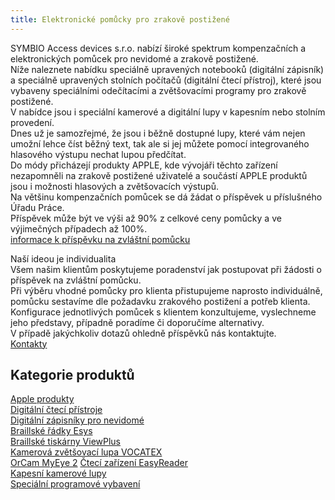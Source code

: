 ```yaml
---
title: Elektronické pomůcky pro zrakově postižené
---
```


SYMBIO Access devices s.r.o. nabízí široké spektrum kompenzačních a elektronických pomůcek pro nevidomé a zrakově postižené.  
Níže naleznete nabídku speciálně upravených notebooků (digitální zápisník) a speciálně upravených stolních počítačů (digitální čtecí přístroj), které jsou vybaveny speciálními odečítacími a zvětšovacími programy pro zrakově postižené.  
V nabídce jsou i speciální kamerové a digitální lupy v kapesním nebo stolním provedení.  
Dnes už je samozřejmé, že jsou i běžně dostupné lupy, které vám nejen umožní lehce číst běžný text, tak ale si jej můžete pomocí integrovaného hlasového výstupu nechat lupou předčítat.  
Do módy přicházejí produkty APPLE, kde vývojáři těchto zařízení nezapomněli na zrakově postižené uživatelé a součástí APPLE produktů jsou i možnosti hlasových a zvětšovacích výstupů.  
Na většinu kompenzačních pomůcek se dá žádat o příspěvek u příslušného Úřadu Práce.  
Příspěvek může být ve výši až 90% z celkové ceny pomůcky a ve výjimečných případech až 100%.  
[informace k příspěvku na zvláštní pomůcku](/clanky/informace-k-prispevku-na-zvlastni-pomucku/)  
  
Naší ideou je individualita  
Všem našim klientům poskytujeme poradenství jak postupovat při žádosti o příspěvek na zvláštní pomůcku.  
Při výběru vhodné pomůcky pro klienta přistupujeme naprosto individuálně, pomůcku sestavíme dle požadavku zrakového postižení a potřeb klienta.  
Konfigurace jednotlivých pomůcek s klientem konzultujeme, vyslechneme jeho představy, případně poradíme či doporučíme alternativy.  
V případě jakýchkoliv dotazů ohledně příspěvků nás kontaktujte.  
[Kontakty](/clanky/kontakty/)    
  

## Kategorie produktů

  
[Apple produkty](/clanky/apple-produkty/)  
[Digitální čtecí přístroje](/clanky/digitalni-cteci-pristroje/)  
[Digitální zápisníky pro nevidomé](/clanky/digitalni-zapisniky-pro-nevidome/)  
[Braillské řádky Esys](/clanky/braillske-radky-esys/)  
[Braillské tiskárny ViewPlus](/clanky/braillske-tiskarny-viewplus/)  
[Kamerová zvětšovací lupa VOCATEX](/clanky/kamerova-zvetsovaci-lupa-vocatex/)  
[OrCam MyEye 2](/clanky/orcam-myeye-2/)
[Čtecí zařízení EasyReader](/clanky/cteci-zarizeni-easyreader/)  
[Kapesní kamerové lupy](/clanky/kapesni-kamerove-lupy/)  
[Speciální programové vybavení](/clanky/specialni-programove-vybaveni/)